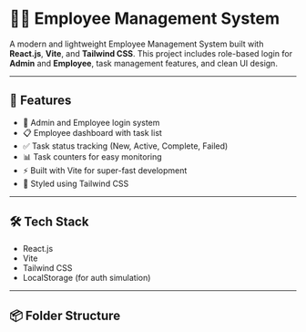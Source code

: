 # 🧑‍💼 Employee Management System

A modern and lightweight Employee Management System built with **React.js**, **Vite**, and **Tailwind CSS**. This project includes role-based login for **Admin** and **Employee**, task management features, and clean UI design.

---

## 🚀 Features

- 🔐 Admin and Employee login system
- 📋 Employee dashboard with task list
- ✅ Task status tracking (New, Active, Complete, Failed)
- 📊 Task counters for easy monitoring
- ⚡ Built with Vite for super-fast development
- 🎨 Styled using Tailwind CSS

---

## 🛠️ Tech Stack

- React.js
- Vite
- Tailwind CSS
- LocalStorage (for auth simulation)

---

## 📦 Folder Structure

